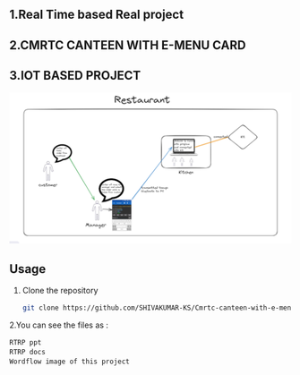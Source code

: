 ## 1.Real Time based Real project 

## 2.CMRTC CANTEEN WITH E-MENU CARD

## 3.IOT BASED PROJECT

![alt text](Picture1.png)

## Usage
1. Clone the repository
   ```bash
   git clone https://github.com/SHIVAKUMAR-KS/Cmrtc-canteen-with-e-menu-card

2.You can see the files as :
   ```bash
   RTRP ppt
   RTRP docs
   Wordflow image of this project
